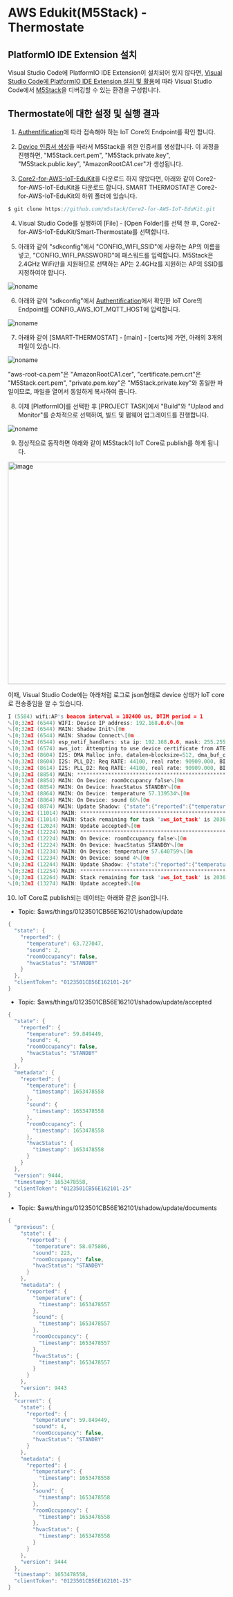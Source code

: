 # AWS Edukit(M5Stack) - Thermostate

## PlatformIO IDE Extension 설치

Visual Studio Code에 PlatformIO IDE Extension이 설치되어 있지 않다면, [Visual Studio Code에 PlatformIO IDE Extension 설치 및 활용](https://github.com/kyopark2014/IoT-Core-Contents/blob/main/edukit-platformio.md)에 따라 Visual Studio Code에서 [M5Stack](https://github.com/kyopark2014/IoT-Core-Contents/blob/main/m5stack.md)을 디버깅할 수 있는 환경을 구성합니다. 


## Thermostate에 대한 설정 및 실행 결과 

1) [Authentification](https://github.com/kyopark2014/IoT-Core-Contents/blob/main/Authentification.md)에 따라 접속해야 하는 IoT Core의 Endpoint를 확인 합니다. 

2) [Device 인증서 생성](https://github.com/kyopark2014/IoT-Core-Contents/blob/main/certification.md)을 따라서 M5Stack을 위한 인증서를 생성합니다. 이 과정을 진행하면, "M5Stack.cert.pem", "M5Stack.private.key", "M5Stack.public.key", "AmazonRootCA1.cer"가 생성됩니다.

3) [Core2-for-AWS-IoT-EduKit](https://github.com/m5stack/Core2-for-AWS-IoT-EduKit)을 다운로드 하지 않았다면, 아래와 같이 Core2-for-AWS-IoT-EduKit을 다운로드 합니다. SMART THERMOSTAT은 Core2-for-AWS-IoT-EduKit의 하위 폴더에 있습니다.

```c
$ git clone https://github.com/m5stack/Core2-for-AWS-IoT-EduKit.git
```

4) Visual Studio Code를 실행하여 [File] - [Open Folder]를 선택 한 후, Core2-for-AWS-IoT-EduKit/Smart-Thermostate를 선택합니다. 

5) 아래와 같이 "sdkconfig"에서 "CONFIG_WIFI_SSID"에 사용하는 AP의 이름을 넣고, "CONFIG_WIFI_PASSWORD"에 패스워드를 입력합니다. M5Stack은 2.4GHz WiFi만을 지원하므로 선택하는 AP는 2.4GHz를 지원하는 AP의 SSID를 지정하여야 합니다. 

![noname](https://user-images.githubusercontent.com/52392004/170207617-b76313fe-8313-4da7-807f-d415bb0f2a1a.png)

6) 아래와 같이 "sdkconfig"에서 [Authentification](https://github.com/kyopark2014/IoT-Core-Contents/blob/main/Authentification.md)에서 확인한 IoT Core의 Endpoint를 CONFIG_AWS_IOT_MQTT_HOST에 입력합니다. 

![noname](https://user-images.githubusercontent.com/52392004/170208495-680a41f2-8530-4e0b-8295-8243e93f387d.png)

7) 아래와 같이 [SMART-THERMOSTAT] - [main] - [certs]에 가면, 아래의 3개의 파일이 있습니다. 

![noname](https://user-images.githubusercontent.com/52392004/170208927-3fd07c1a-5ecc-4e3e-97a5-60eb92ea0144.png)

"aws-root-ca.pem"은 "AmazonRootCA1.cer", "certificate.pem.crt"은 "M5Stack.cert.pem", "private.pem.key"은 "M5Stack.private.key"와 동일한 파일이므로, 파일을 열어서 동일하게 복사하여 줍니다. 

8) 이제 [PlatformIO]를 선택한 후 [PROJECT TASK]에서 "Build"와 "Uplaod and Monitor"를 순차적으로 선택하여, 빌드 및 펌웨어 업그레이드를 진행합니다. 

![noname](https://user-images.githubusercontent.com/52392004/170210914-d1fc38d6-d80a-4d42-ab47-7bd9bf5af4d0.png)

9) 정상적으로 동작하면 아래와 같이 M5Stack이 IoT Core로 publish를 하게 됩니다. 

<img width="514" alt="image" src="https://user-images.githubusercontent.com/52392004/170211449-45fb6882-54e8-4f24-9dcf-0361641a94b5.png">

이때, Visual Studio Code에는 아래처럼 로그로 json형태로 device 상태가 IoT core로 전송중임을 알 수 있습니다. 

```c
I (5584) wifi:AP's beacon interval = 102400 us, DTIM period = 1
␛[0;32mI (6544) WIFI: Device IP address: 192.168.0.6␛[0m
␛[0;32mI (6544) MAIN: Shadow Init␛[0m
␛[0;32mI (6544) MAIN: Shadow Connect␛[0m
␛[0;32mI (6544) esp_netif_handlers: sta ip: 192.168.0.6, mask: 255.255.255.0, gw: 192.168.0.1␛[0m
␛[0;32mI (6574) aws_iot: Attempting to use device certificate from ATECC608␛[0m
␛[0;32mI (8604) I2S: DMA Malloc info, datalen=blocksize=512, dma_buf_count=2␛[0m
␛[0;32mI (8604) I2S: PLL_D2: Req RATE: 44100, real rate: 90909.000, BITS: 16, CLKM: 11, BCK: 5, MCLK: 11.338, SCLK: 2909088.000000, diva: 64, divb: 21␛[0m
␛[0;32mI (8614) I2S: PLL_D2: Req RATE: 44100, real rate: 90909.000, BITS: 16, CLKM: 11, BCK: 5, MCLK: 11.338, SCLK: 2909088.000000, diva: 64, divb: 21␛[0m
␛[0;32mI (8854) MAIN: *****************************************************************************************␛[0m
␛[0;32mI (8854) MAIN: On Device: roomOccupancy false␛[0m
␛[0;32mI (8854) MAIN: On Device: hvacStatus STANDBY␛[0m
␛[0;32mI (8864) MAIN: On Device: temperature 57.139534␛[0m
␛[0;32mI (8864) MAIN: On Device: sound 66␛[0m
␛[0;32mI (8874) MAIN: Update Shadow: {"state":{"reported":{"temperature":57.139534,"sound":66,"roomOccupancy":false,"hvacStatus":"STANDBY"}}, "clientToken":"0123501CB56E162101-0"}␛[0m
␛[0;32mI (11014) MAIN: *****************************************************************************************␛[0m
␛[0;32mI (11014) MAIN: Stack remaining for task 'aws_iot_task' is 2036 bytes␛[0m
␛[0;32mI (12024) MAIN: Update accepted␛[0m
␛[0;32mI (12224) MAIN: *****************************************************************************************␛[0m
␛[0;32mI (12224) MAIN: On Device: roomOccupancy false␛[0m
␛[0;32mI (12224) MAIN: On Device: hvacStatus STANDBY␛[0m
␛[0;32mI (12234) MAIN: On Device: temperature 57.640759␛[0m
␛[0;32mI (12234) MAIN: On Device: sound 4␛[0m
␛[0;32mI (12244) MAIN: Update Shadow: {"state":{"reported":{"temperature":57.640759,"sound":4,"roomOccupancy":false,"hvacStatus":"STANDBY"}}, "clientToken":"0123501CB56E162101-1"}␛[0m
␛[0;32mI (12254) MAIN: *****************************************************************************************␛[0m
␛[0;32mI (12264) MAIN: Stack remaining for task 'aws_iot_task' is 2036 bytes␛[0m
␛[0;32mI (13274) MAIN: Update accepted␛[0m
```


10) IoT Core로 publish되는 데이터는 아래와 같은 json입니다.

- Topic: $aws/things/0123501CB56E162101/shadow/update

```java
{
  "state": {
    "reported": {
      "temperature": 63.727047,
      "sound": 2,
      "roomOccupancy": false,
      "hvacStatus": "STANDBY"
    }
  },
  "clientToken": "0123501CB56E162101-26"
}
```

- Topic: $aws/things/0123501CB56E162101/shadow/update/accepted

```java
{
  "state": {
    "reported": {
      "temperature": 59.849449,
      "sound": 4,
      "roomOccupancy": false,
      "hvacStatus": "STANDBY"
    }
  },
  "metadata": {
    "reported": {
      "temperature": {
        "timestamp": 1653478558
      },
      "sound": {
        "timestamp": 1653478558
      },
      "roomOccupancy": {
        "timestamp": 1653478558
      },
      "hvacStatus": {
        "timestamp": 1653478558
      }
    }
  },
  "version": 9444,
  "timestamp": 1653478558,
  "clientToken": "0123501CB56E162101-25"
}
```


- Topic: $aws/things/0123501CB56E162101/shadow/update/documents

```java
{
  "previous": {
    "state": {
      "reported": {
        "temperature": 58.075886,
        "sound": 223,
        "roomOccupancy": false,
        "hvacStatus": "STANDBY"
      }
    },
    "metadata": {
      "reported": {
        "temperature": {
          "timestamp": 1653478557
        },
        "sound": {
          "timestamp": 1653478557
        },
        "roomOccupancy": {
          "timestamp": 1653478557
        },
        "hvacStatus": {
          "timestamp": 1653478557
        }
      }
    },
    "version": 9443
  },
  "current": {
    "state": {
      "reported": {
        "temperature": 59.849449,
        "sound": 4,
        "roomOccupancy": false,
        "hvacStatus": "STANDBY"
      }
    },
    "metadata": {
      "reported": {
        "temperature": {
          "timestamp": 1653478558
        },
        "sound": {
          "timestamp": 1653478558
        },
        "roomOccupancy": {
          "timestamp": 1653478558
        },
        "hvacStatus": {
          "timestamp": 1653478558
        }
      }
    },
    "version": 9444
  },
  "timestamp": 1653478558,
  "clientToken": "0123501CB56E162101-25"
}
```
